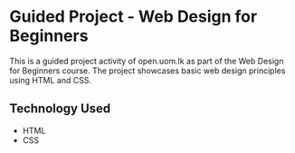 # Guided Project - Web Design for Beginners
This is a guided project activity of open.uom.lk as part of the Web Design for Beginners course. The project showcases basic web design principles using HTML and CSS.

## Technology Used
 * HTML
 * CSS
